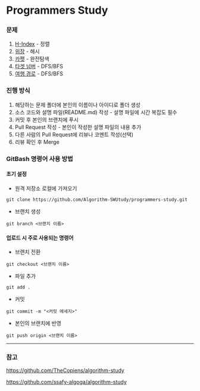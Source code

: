 # Programmers Study

### 문제
1. [H-Index](https://programmers.co.kr/learn/courses/30/lessons/42747) - 정렬
2. [위장](https://programmers.co.kr/learn/courses/30/lessons/42578) - 해시
3. [카펫](https://programmers.co.kr/learn/courses/30/lessons/42842) - 완전탐색
4. [타겟 넘버](https://programmers.co.kr/learn/courses/30/lessons/43165) - DFS/BFS
5. [여행 경로](https://programmers.co.kr/learn/courses/30/lessons/43164) - DFS/BFS

### 진행 방식
1. 해당하는 문제 폴더에 본인의 이름이나 아이디로 폴더 생성
2. 소스 코드와 설명 파일(README.md) 작성 - 설명 파일에 시간 복잡도 필수
3. 커밋 후 본인의 브랜치에 푸시
4. Pull Request 작성 - 본인이 작성한 설명 파일의 내용 추가
5. 다른 사람의 Pull Request에 리뷰나 코멘트 작성(선택)
6. 리뷰 확인 후 Merge

### GitBash 명령어 사용 방법
#### 초기 설정
- 원격 저장소 로컬에 가져오기

```
git clone https://github.com/Algorithm-SWUtudy/programmers-study.git
```
- 브랜치 생성
```
git branch <브랜치 이름>
```
#### 업로드 시 주로 사용되는 명령어
- 브랜치 전환
```
git checkout <브랜치 이름>
```
- 파일 추가
```
git add .
```
- 커밋
```
git commit -m "<커밋 메세지>"
```
- 본인의 브랜치에 반영
```
git push origin <브랜치 이름>
```

---
### 참고
https://github.com/TheCopiens/algorithm-study

https://github.com/ssafy-algoga/algorithm-study
